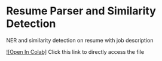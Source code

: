 # Resume Parser and Similarity Detection
NER and similarity detection on resume with job description

[![Open In Colab]](https://colab.research.google.com/drive/1afWgLJo4M2crwKIX0WLY3rnuxGrYCPi5#scrollTo=zsoEdWfzYKbf) Click this link to directly access the file
